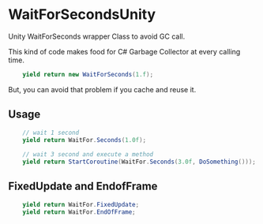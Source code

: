 # WaitForSecondsUnity
Unity WaitForSeconds wrapper Class to avoid GC call.

This kind of code makes food for C# Garbage Collector at every calling time.

```C#
    yield return new WaitForSeconds(1.f); 
```

But, you can avoid that problem if you cache and reuse it.


## Usage ## 
```C#
    // wait 1 second 
    yield return WaitFor.Seconds(1.0f);
    
    // wait 3 second and execute a method
    yield return StartCoroutine(WaitFor.Seconds(3.0f, DoSomething()));
```

## FixedUpdate and EndofFrame ##

```C#
    yield return WaitFor.FixedUpdate;
    yield return WaitFor.EndOfFrame;
```
